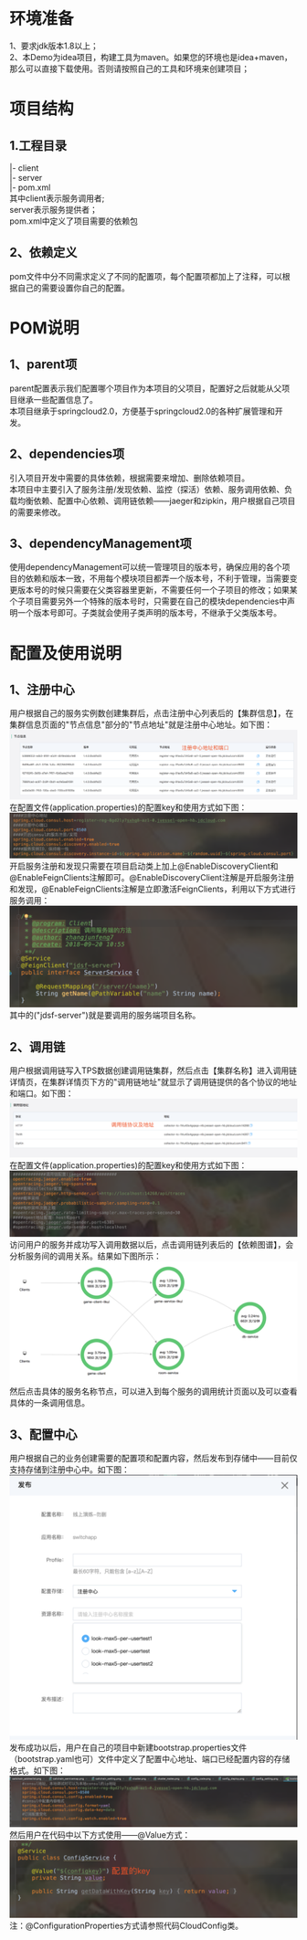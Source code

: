 # 环境准备

1、要求jdk版本1.8以上；<br />
2、本Demo为idea项目，构建工具为maven。如果您的环境也是idea+maven，那么可以直接下载使用。否则请按照自己的工具和环境来创建项目；


# 项目结构

## 1.工程目录
|- client <br />
|- server <br />
|- pom.xml <br />
其中client表示服务调用者; <br />
server表示服务提供者；<br />
pom.xml中定义了项目需要的依赖包<br />

## 2、依赖定义
pom文件中分不同需求定义了不同的配置项，每个配置项都加上了注释，可以根据自己的需要设置你自己的配置。

# POM说明
## 1、parent项
parent配置表示我们配置哪个项目作为本项目的父项目，配置好之后就能从父项目继承一些配置信息了。<br />
本项目继承于springcloud2.0，方便基于springcloud2.0的各种扩展管理和开发。
## 2、dependencies项
引入项目开发中需要的具体依赖，根据需要来增加、删除依赖项目。<br />
本项目中主要引入了服务注册/发现依赖、监控（探活）依赖、服务调用依赖、负载均衡依赖、配置中心依赖、调用链依赖——jaeger和zipkin，用户根据自己项目的需要来修改。
## 3、dependencyManagement项
使用dependencyManagement可以统一管理项目的版本号，确保应用的各个项目的依赖和版本一致，不用每个模块项目都弄一个版本号，不利于管理，当需要变更版本号的时候只需要在父类容器里更新，不需要任何一个子项目的修改；如果某个子项目需要另外一个特殊的版本号时，只需要在自己的模块dependencies中声明一个版本号即可。子类就会使用子类声明的版本号，不继承于父类版本号。


# 配置及使用说明
## 1、注册中心
用户根据自己的服务实例数创建集群后，点击注册中心列表后的【集群信息】，在集群信息页面的"节点信息"部分的"节点地址"就是注册中心地址。如下图：<br />
![集群地址](./jpg/demo_cluster_nodes.png)<br />
在配置文件(application.properties)的配置key和使用方式如下图：<br />
![配置使用](./jpg/demo_cluster.png)<br />
开启服务注册和发现只需要在项目启动类上加上@EnableDiscoveryClient和@EnableFeignClients注解即可。@EnableDiscoveryClient注解是开启服务注册和发现，@EnableFeignClients注解是立即激活FeignClients，利用以下方式进行服务调用：<br />
![服务调用](./jpg/demo_FeignClient.png)<br />
其中的("jdsf-server")就是要调用的服务端项目名称。



## 2、调用链
用户根据调用链写入TPS数据创建调用链集群，然后点击【集群名称】进入调用链详情页，在集群详情页下方的"调用链地址"就显示了调用链提供的各个协议的地址和端口。如下图：<br  />
![调用链地址](./jpg/demo_callchain_addreslist.png)<br />
在配置文件(application.properties)的配置key和使用方式如下图：<br />
![配置使用](./jpg/demo_callchain_setting.png)<br />
访问用户的服务并成功写入调用数据以后，点击调用链列表后的【依赖图谱】，会分析服务间的调用关系。结果如下图所示：<br />
![调用图谱](./jpg/demo_callchain_servicemap.png)<br />
然后点击具体的服务名称节点，可以进入到每个服务的调用统计页面以及可以查看具体的一条调用信息。

## 3、配置中心
用户根据自己的业务创建需要的配置项和配置内容，然后发布到存储中——目前仅支持存储到注册中心中。如下图：<br />
![发布配置](./jpg/demo_config_deploy.png)<br />
发布成功以后，用户在自己的项目中新建bootstrap.properties文件（bootstrap.yaml也可）文件中定义了配置中心地址、端口已经配置内容的存储格式。如下图：<br />
![配置设置](./jpg/demo_config_setting.png)<br />
然后用户在代码中以下方式使用——@Value方式：<br />
![配置代码](./jpg/demo_config_code.png)<br />
注：@ConfigurationProperties方式请参照代码CloudConfig类。
